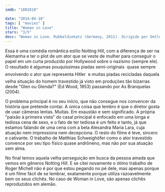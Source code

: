 ```yaml
---
imdb: "1802810"

date: "2014-04-18"
tags: [ "movies" ]
title: "Woman in Love"
stars: "3/5"
desc: "Woman in Love. Rubbeldiekatz (Germany, 2011). Dirigido por Detlev Buck. Escrito por Anika Decker, Detlev Buck. Com Alexandra Maria Lara, Jenny Moore, Dejan Bucin, Gerd Pape, Joachim Pollax, Franko Melisch, Guido Maria Kretschmer, Denis Moschitto, Maximilian Brückner."
---
```

Essa é uma comédia romântica estilo Notting Hill, com a diferença de ser na Alemanha e ter o plot de um ator que se veste de mulher para conseguir o papel em um curta produzido por Hollywood sobre o nazismo (sempre ele). O resultado é algumas pouquíssimas piadas semi-originais  quase sempre envolvendo o ator que representa Hitler  e muitas piadas recicladas daquela velha situação do homem travestido já visto em produções tão bizarras desde "Glen ou Glenda?" (Ed Wood, 1953) passando por As Branquelas (2004).

O problema principal é no seu início, que não consegue nos convencer da história que pretende contar. A única coisa que lembro é que o diretor gosta de usar câmeras lentas. Muitas. Em exaustão e sem significado. A própria "paixão à primeira vista" do casal principal é enfocado em uma longa e tediosa cena de sexo, e o fato de ter tediosa é um feito e tanto, já que estamos falando de uma cena com a bela Alexandra Maria Lara, cuja atuação nem impressiona nem decepciona. O resto do filme é leve, sincero e cativante. O trabalho de Matthias Schweighöfer como o ator travestido convence por seu tipo físico quase andrôneno, mas não por sua atuação sem alma.

No final temos aquela velha perseguição em busca da pessoa amada que vemos em gêneros Notting Hill. E se citei novamente o ótimo trabalho de Roger Michell não é por que estou pegando no pé dele, mas apenas porque é um filme fácil de se lembrar, exatamente porque utiliza razoavelmente bem os seus clichês. No caso de Woman in Love, são apenas clichês reproduzidos em alemão.
